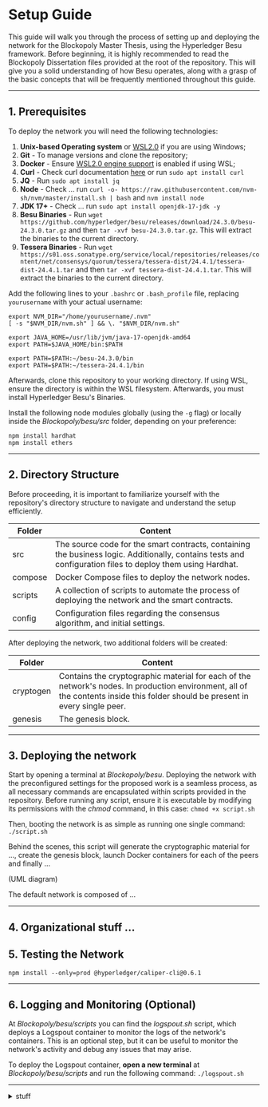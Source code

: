 
# Setup Guide

This guide will walk you through the process of setting up and deploying the network for the Blockopoly Master Thesis, using the Hyperledger Besu framework.
Before beginning, it is highly recommended to read the Blockopoly Dissertation files provided at the root of the repository. This will give you a solid understanding of how Besu operates, along with a grasp of the basic concepts that will be frequently mentioned throughout this guide.

---

  ## 1. Prerequisites

To deploy the network you will need the following technologies:  
1. **Unix-based Operating system** or [WSL2.0](https://learn.microsoft.com/en-us/windows/wsl/install) if you are using Windows;
2. **Git** - To manage versions and clone the repository; 
3. **Docker** - Ensure [WSL2.0 engine support](https://docs.docker.com/desktop/wsl/) is enabled if using WSL;
4. **Curl** - Check curl documentation [here](https://curl.se/download.html) or run `sudo apt install curl`
5. **JQ** - Run `sudo apt install jq`
6. **Node** - Check ... run `curl -o- https://raw.githubusercontent.com/nvm-sh/nvm/master/install.sh | bash` and `nvm install node`
7. **JDK 17+** - Check ... run `sudo apt install openjdk-17-jdk -y`
8. **Besu Binaries** - Run `wget https://github.com/hyperledger/besu/releases/download/24.3.0/besu-24.3.0.tar.gz` and then `tar -xvf besu-24.3.0.tar.gz`. This will extract the binaries to the current directory.
9. **Tessera Binaries** - Run `wget https://s01.oss.sonatype.org/service/local/repositories/releases/content/net/consensys/quorum/tessera/tessera-dist/24.4.1/tessera-dist-24.4.1.tar` and then `tar -xvf tessera-dist-24.4.1.tar`. This will extract the binaries to the current directory.

Add the following lines to your `.bashrc` or `.bash_profile` file, replacing `yourusername` with your actual username:

```
export NVM_DIR="/home/yourusername/.nvm"
[ -s "$NVM_DIR/nvm.sh" ] && \. "$NVM_DIR/nvm.sh"

export JAVA_HOME=/usr/lib/jvm/java-17-openjdk-amd64
export PATH=$JAVA_HOME/bin:$PATH

export PATH=$PATH:~/besu-24.3.0/bin
export PATH=$PATH:~/tessera-24.4.1/bin
```
  
Afterwards, clone this repository to your working directory. If using WSL, ensure the directory is within the WSL filesystem.
Afterwards, you must install Hyperledger Besu's Binaries. 

Install the following node modules globally (using the `-g` flag) or locally inside the *Blockopoly/besu/src* folder, depending on your preference:
```
npm install hardhat
npm install ethers
```

---

  ## 2. Directory Structure
  
Before proceeding, it is important to familiarize yourself with the repository's directory structure to navigate and understand the setup efficiently.

| Folder         | Content                       |
|----------------|-------------------------------|
|src| The source code for the smart contracts, containing the business logic. Additionally, contains tests and configuration files to deploy them using Hardhat. |
|compose| Docker Compose files to deploy the network nodes. |
|scripts | A collection of scripts to automate the process of deploying the network and the smart contracts. |
|config |Configuration files regarding the consensus algorithm, and initial settings. |

After deploying the network, two additional folders will be created:

| Folder         | Content                       |
|----------------|-------------------------------|
|cryptogen| Contains the cryptographic material for each of the network's nodes. In production environment, all of the contents inside this folder should be present in every single peer. |
|genesis| The genesis block. |

---

  ## 3. Deploying the network
	
Start by opening a terminal at *Blockopoly/besu*. Deploying the network with the preconfigured settings for the proposed work is a seamless process, as all necessary commands are encapsulated within scripts provided in the repository. Before running any script, ensure it is executable by modifying its permissions with the *chmod* command, in this case: `chmod +x script.sh`

Then, booting the network is as simple as running one single command: `./script.sh`

Behind the scenes, this script will generate the cryptographic material for ..., create the genesis block, launch Docker containers for each of the peers and finally ...

(UML diagram)

The default network is composed of ...

---

  ## 4. Organizational stuff ...


  ## 5. Testing the Network

  ```
  npm install --only=prod @hyperledger/caliper-cli@0.6.1
  
  ```



---

  ## 6. Logging and Monitoring (Optional)

At *Blockopoly/besu/scripts* you can find the *logspout.sh* script, which deploys a Logspout container to monitor the logs of the network's containers. This is an optional step, but it can be useful to monitor the network's activity and debug any issues that may arise.

To deploy the Logspout container, **open a new terminal** at *Blockopoly/besu/scripts* and run the following command: `./logspout.sh`

---

<details>

<summary>stuff</summary>

## Ignore the following content, it is just a placeholder for now.

## UML diagrams

You can render UML diagrams using [Mermaid](https://mermaidjs.github.io/). For example, this will produce a sequence diagram:

```mermaid
sequenceDiagram
Alice ->> Bob: Hello Bob, how are you?
Bob-->>John: How about you John?
Bob--x Alice: I am good thanks!
Bob-x John: I am good thanks!
Note right of John: Bob thinks a long<br/>long time, so long<br/>that the text does<br/>not fit on a row.

Bob-->Alice: Checking with John...
Alice->John: Yes... John, how are you?
```

And this will produce a flow chart:

```mermaid
graph LR
A[Square Rect] -- Link text --> B((Circle))
A --> C(Round Rect)
B --> D{Rhombus}
C --> D
```
</details>